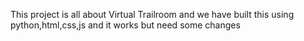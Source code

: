 This project is all about Virtual Trailroom and we have built this using python,html,css,js and it works but need some changes 

